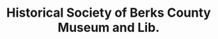 ---
layout: repo
title: "Historical Society of Berks County Museum and Lib."
id: 15120
permalink: repos/15120/
---